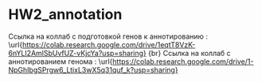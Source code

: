 # HW2_annotation

Ссылка на коллаб с подготовкой генов к аннотированию : \url{https://colab.research.google.com/drive/1eqtT8VzK-6nYLI2AmlSbUvfUZ-vKjcYa?usp=sharing} {br}
Ссылка на коллаб с аннотированием генома : \url{https://colab.research.google.com/drive/1-NpGhIbgSPrgw6_LtixL3wX5q31quf_k?usp=sharing}

